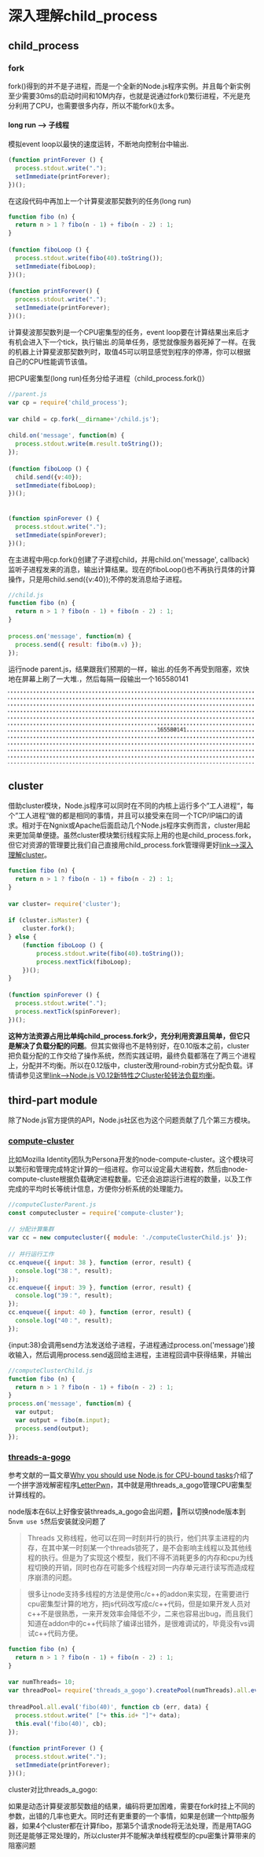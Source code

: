 # 深入理解child_process

## **child_process**

### **fork**
fork()得到的并不是子进程，而是一个全新的Node.js程序实例。并且每个新实例至少需要30ms的启动时间和10M内存，也就是说通过fork()繁衍进程，不光是充分利用了CPU，也需要很多内存，所以不能fork()太多。

#### **long run --> 子线程**

模拟event loop以最快的速度运转，不断地向控制台中输出.
```js
(function printForever () {
  process.stdout.write(".");
  setImmediate(printForever);
})();
```
在这段代码中再加上一个计算斐波那契数列的任务(long run)
```js
function fibo (n) {
  return n > 1 ? fibo(n - 1) + fibo(n - 2) : 1;
}

(function fiboLoop () {
  process.stdout.write(fibo(40).toString());
  setImmediate(fiboLoop);
})();

(function printForever() {
  process.stdout.write(".");
  setImmediate(printForever);
})();
```
计算斐波那契数列是一个CPU密集型的任务，event loop要在计算结果出来后才有机会进入下一个tick，执行输出.的简单任务，感觉就像服务器死掉了一样。在我的机器上计算斐波那契数列时，取值45可以明显感觉到程序的停滞，你可以根据自己的CPU性能调节该值。

把CPU密集型(long run)任务分给子进程（child_process.fork()）
```js
//parent.js
var cp = require('child_process');

var child = cp.fork(__dirname+'/child.js');

child.on('message', function(m) {
  process.stdout.write(m.result.toString());
});

(function fiboLoop () {
  child.send({v:40});
  setImmediate(fiboLoop);
})();


(function spinForever () {
  process.stdout.write(".");
  setImmediate(spinForever);
})();
```
在主进程中用cp.fork()创建了子进程child，并用child.on('message', callback)监听子进程发来的消息，输出计算结果。现在的fiboLoop()也不再执行具体的计算操作，只是用child.send({v:40});不停的发消息给子进程。
```js
//child.js
function fibo (n) {
  return n > 1 ? fibo(n - 1) + fibo(n - 2) : 1;
}

process.on('message', function(m) {
  process.send({ result: fibo(m.v) });
});
```
运行node parent.js，结果跟我们预期的一样，输出.的任务不再受到阻塞，欢快地在屏幕上刷了一大堆.，然后每隔一段输出一个165580141

![](images/cpu-bound.png)


## **cluster**
借助cluster模块，Node.js程序可以同时在不同的内核上运行多个”工人进程“，每个”工人进程“做的都是相同的事情，并且可以接受来在同一个TCP/IP端口的请求。相对于在Ngnix或Apache后面启动几个Node.js程序实例而言，cluster用起来更加简单便捷。虽然cluster模块繁衍线程实际上用的也是child_process.fork，但它对资源的管理要比我们自己直接用child_process.fork管理得更好[link-->深入理解cluster]()。
```js
function fibo (n) {
  return n > 1 ? fibo(n - 1) + fibo(n - 2) : 1;
}

var cluster= require('cluster');

if (cluster.isMaster) {
    cluster.fork();
} else {
    (function fiboLoop () {
        process.stdout.write(fibo(40).toString());
        process.nextTick(fiboLoop);
    })();
}

(function spinForever () {
  process.stdout.write(".");
  process.nextTick(spinForever);
})();
```
**这种方法资源占用比单纯child_process.fork少，充分利用资源且简单，但它只是解决了负载分配的问题**。但其实做得也不是特别好，在0.10版本之前，cluster把负载分配的工作交给了操作系统，然而实践证明，最终负载都落在了两三个进程上，分配并不均衡。所以在0.12版中，cluster改用round-robin方式分配负载。详情请参见这里[link-->Node.js V0.12新特性之Cluster轮转法负载均衡](https://gist.github.com/wuhaixing/bed6a4b60941b86f32e7)。

## **third-part module**
除了Node.js官方提供的API，Node.js社区也为这个问题贡献了几个第三方模块。
### **[compute-cluster](https://github.com/lloyd/node-compute-cluster)**
比如Mozilla Identity团队为Persona开发的node-compute-cluster。这个模块可以繁衍和管理完成特定计算的一组进程。你可以设定最大进程数，然后由node-compute-cluste根据负载确定进程数量。它还会追踪运行进程的数量，以及工作完成的平均时长等统计信息，方便你分析系统的处理能力。

```js
//computeClusterParent.js
const computecluster = require('compute-cluster');

// 分配计算集群
var cc = new computecluster({ module: './computeClusterChild.js' });

// 并行运行工作
cc.enqueue({ input: 38 }, function (error, result) {
  console.log("38：", result);
});
cc.enqueue({ input: 39 }, function (error, result) {
  console.log("39：", result);
});
cc.enqueue({ input: 40 }, function (error, result) {
  console.log("40：", result);
});
```
{input:38}会调用send方法发送给子进程，子进程通过process.on('message')接收输入，然后调用process.send返回给主进程，主进程回调中获得结果，并输出
```js
//computeClusterChild.js
function fibo (n) {
  return n > 1 ? fibo(n - 1) + fibo(n - 2) : 1;
}
process.on('message', function(m) {
  var output;
  var output = fibo(m.input);
  process.send(output);
});
```

### **[threads-a-gogo](https://github.com/xk/node-threads-a-gogo)**
参考文献的一篇文章[Why you should use Node.js for CPU-bound tasks](http://neilk.net/blog/2013/04/30/why-you-should-use-nodejs-for-CPU-bound-tasks/)介绍了一个拼字游戏解密程序[LetterPwn](https://github.com/neilk/letterpwn)，其中就是用threads_a_gogo管理CPU密集型计算线程的。

node版本在6以上好像安装threads_a_gogo会出问题，所以切换node版本到5`nvm use 5`然后安装就没问题了

>Threads 又称线程，他可以在同一时刻并行的执行，他们共享主进程的内存，在其中某一时刻某一个threads锁死了，是不会影响主线程以及其他线程的执行。但是为了实现这个模型，我们不得不消耗更多的内存和cpu为线程切换的开销，同时也存在可能多个线程对同一内存单元进行读写而造成程序崩溃的问题。

>很多让node支持多线程的方法是使用c/c++的addon来实现，在需要进行cpu密集型计算的地方，把js代码改写成c/c++代码，但是如果开发人员对c++不是很熟悉，一来开发效率会降低不少，二来也容易出bug，而且我们知道在addon中的c++代码除了编译出错外，是很难调试的，毕竟没有vs调试c++代码方便。

```js
function fibo (n) {
  return n > 1 ? fibo(n - 1) + fibo(n - 2) : 1;
}

var numThreads= 10;
var threadPool= require('threads_a_gogo').createPool(numThreads).all.eval(fibo);

threadPool.all.eval('fibo(40)', function cb (err, data) {
  process.stdout.write(" ["+ this.id+ "]"+ data);
  this.eval('fibo(40)', cb);
});

(function printForever () {
  process.stdout.write(".");
  setImmediate(printForever);
})();
```

cluster对比threads_a_gogo:

如果是动态计算斐波那契数组的结果，编码将更加困难，需要在fork时挂上不同的参数，出错的几率也更大。同时还有更重要的一个事情，如果是创建一个http服务器，如果4个cluster都在计算fibo，那第5个请求node将无法处理，而是用TAGG则还是能够正常处理的，所以cluster并不能解决单线程模型的cpu密集计算带来的阻塞问题
